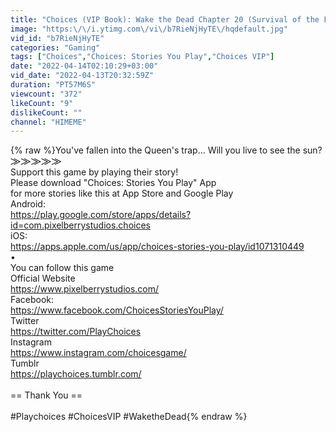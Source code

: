 ```yaml
---
title: "Choices (VIP Book): Wake the Dead Chapter 20 (Survival of the Fittest) End Book"
image: "https:\/\/i.ytimg.com\/vi\/b7RieNjHyTE\/hqdefault.jpg"
vid_id: "b7RieNjHyTE"
categories: "Gaming"
tags: ["Choices","Choices: Stories You Play","Choices VIP"]
date: "2022-04-14T02:10:29+03:00"
vid_date: "2022-04-13T20:32:59Z"
duration: "PT57M6S"
viewcount: "372"
likeCount: "9"
dislikeCount: ""
channel: "HIMEME"
---
```

{% raw %}You've fallen into the Queen's trap... Will you live to see the sun?<br />⨠⨠⨠⨠⨠<br />Support this game by playing their story!<br />Please download &quot;Choices: Stories You Play&quot; App<br />for more stories like this at App Store and Google Play<br />Android: <br /><a rel="nofollow" target="blank" href="https://play.google.com/store/apps/details?id=com.pixelberrystudios.choices">https://play.google.com/store/apps/details?id=com.pixelberrystudios.choices</a><br />iOS:<br /><a rel="nofollow" target="blank" href="https://apps.apple.com/us/app/choices-stories-you-play/id1071310449">https://apps.apple.com/us/app/choices-stories-you-play/id1071310449</a><br />•<br />You can follow this game   <br />Official Website<br /><a rel="nofollow" target="blank" href="https://www.pixelberrystudios.com/">https://www.pixelberrystudios.com/</a><br />Facebook:          <br /><a rel="nofollow" target="blank" href="https://www.facebook.com/ChoicesStoriesYouPlay/">https://www.facebook.com/ChoicesStoriesYouPlay/</a><br />Twitter<br /><a rel="nofollow" target="blank" href="https://twitter.com/PlayChoices">https://twitter.com/PlayChoices</a><br />Instagram<br /><a rel="nofollow" target="blank" href="https://www.instagram.com/choicesgame/">https://www.instagram.com/choicesgame/</a><br />Tumblr<br /><a rel="nofollow" target="blank" href="https://playchoices.tumblr.com/">https://playchoices.tumblr.com/</a><br /><br />== Thank You ==<br /><br />#Playchoices #ChoicesVIP #WaketheDead{% endraw %}
